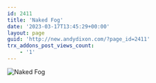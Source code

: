 ```yaml
---
id: 2411
title: 'Naked Fog'
date: '2023-03-17T13:45:29+00:00'
layout: page
guid: 'http://new.andydixon.com/?page_id=2411'
trx_addons_post_views_count:
    - '1'
---
```


![Naked Fog](https://i0.wp.com/assets.g8x2.ldn.idrivee2-23.com/posters/Naked%20Fog%2001.jpg?w=1200&ssl=1 "Naked Fog")